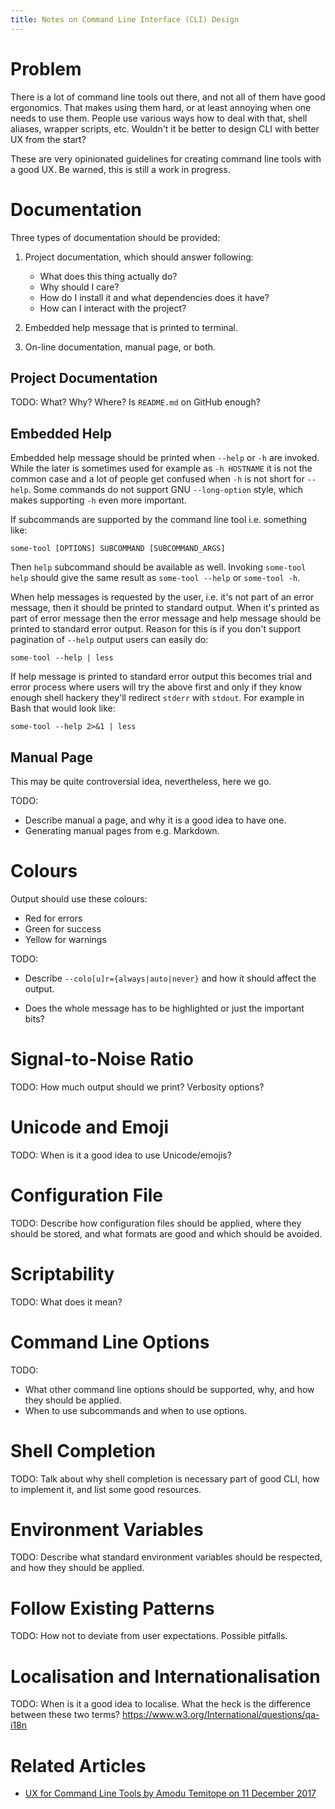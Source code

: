 ```yaml
---
title: Notes on Command Line Interface (CLI) Design
---
```


# Problem

There is a lot of command line tools out there, and not all of them have good
ergonomics.  That makes using them hard, or at least annoying when one needs to
use them.  People use various ways how to deal with that, shell aliases,
wrapper scripts, etc.  Wouldn't it be better to design CLI with better UX from
the start?

These are very opinionated guidelines for creating command line tools with a
good UX.  Be warned, this is still a work in progress.


# Documentation

Three types of documentation should be provided:

1.  Project documentation, which should answer following:

    * What does this thing actually do?
    * Why should I care?
    * How do I install it and what dependencies does it have?
    * How can I interact with the project?

2.  Embedded help message that is printed to terminal.

3.  On-line documentation, manual page, or both.


## Project Documentation

TODO: What? Why? Where?  Is `README.md` on GitHub enough?


## Embedded Help

Embedded help message should be printed when `--help` or `-h` are invoked.
While the later is sometimes used for example as `-h HOSTNAME` it is not the
common case and a lot of people get confused when `-h` is not short for
`--help`.  Some commands do not support GNU `--long-option` style, which makes
supporting `-h` even more important.

If subcommands are supported by the command line tool i.e. something like:

```
some-tool [OPTIONS] SUBCOMMAND [SUBCOMMAND_ARGS]
```

Then `help` subcommand should be available as well.  Invoking `some-tool help`
should give the same result as `some-tool --help` or `some-tool -h`.

When help messages is requested by the user, i.e. it's not part of an error
message, then it should be printed to standard output.  When it's printed as
part of error message then the error message and help message should be printed
to standard error output.  Reason for this is if you don't support pagination
of `--help` output users can easily do:

```
some-tool --help | less
```

If help message is printed to standard error output this becomes trial and
error process where users will try the above first and only if they know enough
shell hackery they'll redirect `stderr` with `stdout`.  For example in Bash
that would look like:

```
some-tool --help 2>&1 | less
```


## Manual Page

This may be quite controversial idea, nevertheless, here we go.

TODO:

*   Describe manual a page, and why it is a good idea to have one.
*   Generating manual pages from e.g. Markdown.


# Colours

Output should use these colours:

*   Red for errors
*   Green for success
*   Yellow for warnings

TODO:

*   Describe `--colo[u]r={always|auto|never}` and how it should affect the
    output.

*   Does the whole message has to be highlighted or just the important bits?


# Signal-to-Noise Ratio

TODO: How much output should we print? Verbosity options?


#  Unicode and Emoji

TODO: When is it a good idea to use Unicode/emojis?


# Configuration File

TODO: Describe how configuration files should be applied, where they should be
stored, and what formats are good and which should be avoided.


# Scriptability

TODO: What does it mean?


# Command Line Options

TODO:

* What other command line options should be supported, why, and how they should
  be applied.
* When to use subcommands and when to use options.


# Shell Completion

TODO: Talk about why shell completion is necessary part of good CLI, how to
implement it, and list some good resources.


# Environment Variables

TODO: Describe what standard environment variables should be respected, and how
they should be applied.


# Follow Existing Patterns

TODO: How not to deviate from user expectations.  Possible pitfalls.


# Localisation and Internationalisation

TODO: When is it a good idea to localise.  What the heck is the difference
between these two terms?  <https://www.w3.org/International/questions/qa-i18n>


# Related Articles

* [UX for Command Line Tools by Amodu Temitope on 11 December 2017
  ](https://blog.prototypr.io/ux-for-command-line-tools-4630eb0b3c9b)


<!--
  vim: ft=markdown spell
-->

